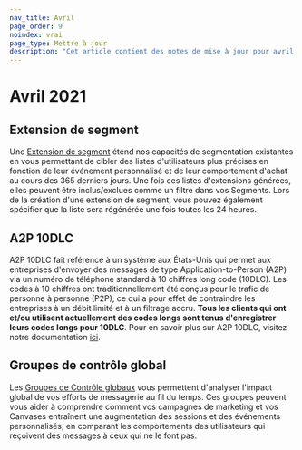 ```yaml
---
nav_title: Avril
page_order: 9
noindex: vrai
page_type: Mettre à jour
description: "Cet article contient des notes de mise à jour pour avril 2021."
---
```


# Avril 2021

## Extension de segment

Une [Extension de segment]({{site.baseurl}}/user_guide/engagement_tools/segments/segment_extension) étend nos capacités de segmentation existantes en vous permettant de cibler des listes d'utilisateurs plus précises en fonction de leur événement personnalisé et de leur comportement d'achat au cours des 365 derniers jours. Une fois ces listes d'extensions générées, elles peuvent être inclus/exclues comme un filtre dans vos Segments. Lors de la création d'une extension de segment, vous pouvez également spécifier que la liste sera régénérée une fois toutes les 24 heures.

## A2P 10DLC

A2P 10DLC fait référence à un système aux États-Unis qui permet aux entreprises d'envoyer des messages de type Application-to-Person (A2P) via un numéro de téléphone standard à 10 chiffres long code (10DLC). Les codes à 10 chiffres ont traditionnellement été conçus pour le trafic de personne à personne (P2P), ce qui a pour effet de contraindre les entreprises à un débit limité et à un filtrage accru. __Tous les clients qui ont et/ou utilisent actuellement des codes longs sont tenus d'enregistrer leurs codes longs pour 10DLC__. Pour en savoir plus sur A2P 10DLC, visitez notre documentation [ici]({{site.baseurl}}/user_guide/message_building_by_channel/sms/phone_numbers/short_and_long_codes/#application-to-person-10-digit-long-codes-a2p-10dlc).

## Groupes de contrôle global

Les [Groupes de Contrôle globaux]({{site.baseurl}}/user_guide/engagement_tools/testing/global_control_group/) vous permettent d'analyser l'impact global de vos efforts de messagerie au fil du temps. Ces groupes peuvent vous aider à comprendre comment vos campagnes de marketing et vos Canvases entraînent une augmentation des sessions et des événements personnalisés, en comparant les comportements des utilisateurs qui reçoivent des messages à ceux qui ne le font pas. 